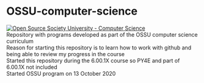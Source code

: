 # OSSU-computer-science
[![Open Source Society University - Computer Science](https://img.shields.io/badge/OSSU-computer--science-blue.svg)](https://github.com/ossu/computer-science)\
Repository with programs developed as part of the OSSU computer science curriculum\
Reason for starting this repository is to learn how to work with github and being able to review my progress in the course\
Started this repository during the 6.00.1X course so PY4E and part of 6.00.1X not included\
Started OSSU program on 13 October 2020

